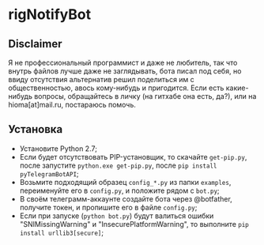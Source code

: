 # rigNotifyBot

## Disclaimer ##
Я не профессиональный программист и даже не любитель, так что внутрь файлов лучше даже не заглядывать, бота писал под себя, но ввиду отсутствия альтернатив решил поделиться им с общественностью, авось кому-нибудь и пригодится.
Если есть какие-нибудь вопросы, обращайтесь в личку (на гитхабе она есть, да?), или на hioma[at]mail.ru, постараюсь помочь.

## Установка ##
* Установите Python 2.7;
* Если будет отсутствовать PIP-установщик, то скачайте `get-pip.py`, после запустите `python.exe get-pip.py`, после `pip install pyTelegramBotAPI`;
* Возьмите подходящий образец `config_*.py` из папки `examples`, переименуйте его в `config.py`, и положите рядом с `bot.py`;
* В своём телеграмм-аккаунте создайте бота через @botfather, получите токен, и пропишите его в файле `config.py`;
* Если при запуске (`python bot.py`) будут валиться ошибки "SNIMissingWarning" и "InsecurePlatformWarning", то выполните `pip install urllib3[secure]`;
